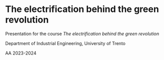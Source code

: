 # The electrification behind the green revolution

Presentation for the course *The electrification behind the green revolution*

Department of Industrial Engineering, University of Trento

AA 2023-2024